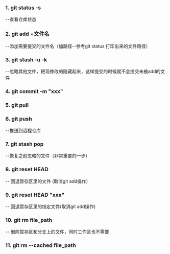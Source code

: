 ### 1. git status -s
--查看仓库状态

### 2. git add +文件名
--添加需要提交的文件名（加路径--参考git status 打印出来的文件路径）

### 3. git stash -u -k
--忽略其他文件，把现修改的隐藏起来，这样提交的时候就不会提交未被add的文件

### 4. git commit -m "xxx"

### 5. git pull

### 6. git push
--推送到远程仓库

### 7. git stash pop
--恢复之前忽略的文件（非常重要的一步）

### 8. git reset HEAD
-- 回退暂存区里的文件 (取消git add操作)

### 9. git reset HEAD "xxx"
-- 回退暂存区里的指定文件(取消git add操作)

### 10. git rm file_path
-- 删除暂存区和分支上的文件，同时工作区也不需要

### 11. git rm --cached file_path
